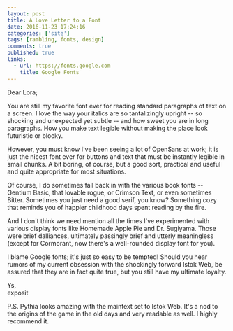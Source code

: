 ```yaml
---
layout: post
title: A Love Letter to a Font
date: 2016-11-23 17:24:16
categories: ['site']
tags: [rambling, fonts, design]
comments: true
published: true
links:
  - url: https://fonts.google.com
    title: Google Fonts
---
```


Dear Lora;

You are still my favorite font ever for reading standard paragraphs of text on a screen. I love the way your italics are so tantalizingly upright -- so shocking and unexpected yet subtle -- and how sweet you are in long paragraphs. How you make text legible without making the place look futuristic or blocky.
<!--more-->

However, you must know I've been seeing a lot of OpenSans at work; it is just the nicest font ever for buttons and text that must be instantly legible in small chunks. A bit boring, of course, but a good sort, practical and useful and quite appropriate for most situations.

Of course, I do sometimes fall back in with the various book fonts -- Gentium Basic, that lovable rogue, or Crimson Text, or even sometimes Bitter. Sometimes you just need a good serif, you know? Something cozy that reminds you of happier childhood days spent reading by the fire.

And I don't think we need mention all the times I've experimented with various display fonts like Homemade Apple Pie and Dr. Sugiyama. Those were brief dalliances, ultimately passingly brief and utterly meaningless (except for Cormorant, now there's a well-rounded display font for you).

I blame Google fonts; it's just so easy to be tempted! Should you hear rumors of my current obsession with the shockingly forward Istok Web, be assured that they are in fact quite true, but you still have my ultimate loyalty.

Ys,<br>
exposit

P.S. Pythia looks amazing with the maintext set to Istok Web. It's a nod to the origins of the game in the old days and very readable as well. I highly recommend it.
